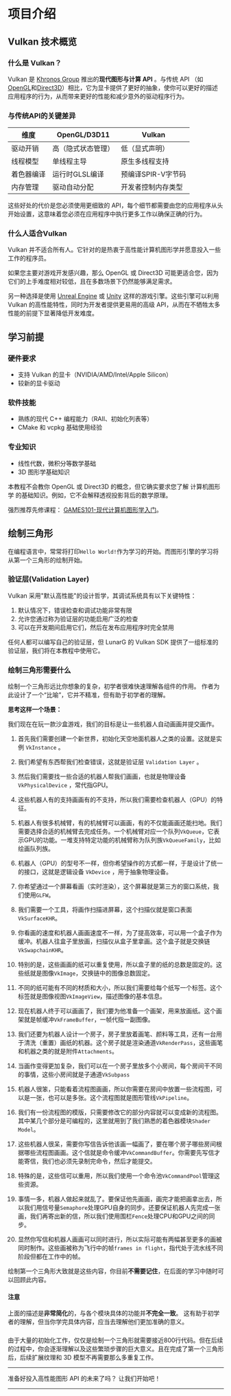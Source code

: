 # 项目介绍

## Vulkan 技术概览

### 什么是 Vulkan？

Vulkan 是 [Khronos Group](https://www.khronos.org/) 推出的**现代图形与计算 API** 。与传统 API （如[OpenGL](https://en.wikipedia.org/wiki/OpenGL)和[Direct3D](https://en.wikipedia.org/wiki/Direct3D)）相比，它为显卡提供了更好的抽象，使你可以更好的描述应用程序的行为，从而带来更好的性能和减少意外的驱动程序行为。

### 与传统API的关键差异

| 维度            | OpenGL/D3D11          | Vulkan               |
|-----------------|----------------------|----------------------|
| 驱动开销        | 高（隐式状态管理）    | 低（显式声明）      |
| 线程模型        | 单线程主导            | 原生多线程支持        |
| 着色器编译      | 运行时GLSL编译        | 预编译SPIR-V字节码    |
| 内存管理        | 驱动自动分配          | 开发者控制内存类型    |

这些好处的代价是您必须使用更细致的 API，每个细节都需要由您的应用程序从头开始设置，这意味着您必须在应用程序中执行更多工作以确保正确的行为。

### 什么人适合Vulkan

 Vulkan 并不适合所有人。它针对的是热衷于高性能计算机图形学并愿意投入一些工作的程序员。

如果您主要对游戏开发感兴趣，那么 OpenGL 或 Direct3D 可能更适合您，因为它们的上手难度相对较低，且在多数场景下仍然能够满足需求。

另一种选择是使用 [Unreal Engine](https://en.wikipedia.org/wiki/Unreal_Engine#Unreal_Engine_4) 或 [Unity](https://en.wikipedia.org/wiki/Unity_(game_engine)) 这样的游戏引擎。这些引擎可以利用 Vulkan 的高性能特性，同时为开发者提供更易用的高级 API，从而在不牺牲太多性能的前提下显著降低开发难度。

## 学习前提

### 硬件要求
- 支持 Vulkan 的显卡（NVIDIA/AMD/Intel/Apple Silicon）
- 较新的显卡驱动

### 软件技能

- 熟练的现代 C++ 编程能力（RAII、初始化列表等）
- CMake 和 vcpkg 基础使用经验

### 专业知识
- 线性代数，微积分等数学基础
- 3D 图形学基础知识

本教程不会教你 OpenGL 或 Direct3D 的概念，但它确实要求您了解 计算机图形学 的基础知识。例如，它不会解释透视投影背后的数学原理。  

强烈推荐先修课程： [GAMES101-现代计算机图形学入门](https://www.bilibili.com/video/BV1X7411F744)。  

## 绘制三角形

在编程语言中，常常将打印`Hello World!`作为学习的开始。而图形引擎的学习将从第一个三角形的绘制开始。

### 验证层(Validation Layer)

Vulkan 采用"默认高性能"的设计哲学，其调试系统具有以下关键特性：

1. 默认情况下，错误检查和调试功能非常有限
2. 允许您通过称为验证层的功能启用广泛的检查
3. 可以在开发期间启用它们，然后在发布应用程序时完全禁用

任何人都可以编写自己的验证层，但 LunarG 的 Vulkan SDK 提供了一组标准的验证层，我们将在本教程中使用它。

### 绘制三角形需要什么

绘制一个三角形远比你想象的复杂，初学者很难快速理解各组件的作用。
作者为此设计了一个“比喻”，它并不精准，但有助于初学者的理解。

**思考这样一个场景：**

我们现在在玩一款沙盒游戏，我们的目标是让一些机器人自动画画并提交画作。

1. 首先我们需要创建一个新世界，初始化天空地面机器人之类的设置。这就是实例 `VkInstance` 。

2. 我们希望有东西帮我们检查错误，这就是验证层 `Validation Layer` 。

3. 然后我们需要找一些合适的机器人帮我们画画，也就是物理设备 `VkPhysicalDevice` ，常代指GPU。

4. 这些机器人有的支持画画有的不支持，所以我们需要检查机器人（GPU）的特征。

5. 机器人有很多机械臂，有的机械臂可以画画，有的不仅能画画还能扫地。我们需要选择合适的机械臂去完成任务。一个机械臂对应一个队列`VkQueue`，它表示GPU的功能。一堆支持特定功能的机械臂称为队列族`VkQueueFamily`，比如绘画队列族。

6. 机器人（GPU）的型号不一样，但你希望操作的方式都一样，于是设计了统一的接口，这就是逻辑设备 `VkDevice` ，用于抽象物理设备。

7. 你希望通过一个屏幕看画（实时渲染），这个屏幕就是第三方的窗口系统，我们使用`GLFW`。

8. 我们需要一个工具，将画作扫描进屏幕，这个扫描仪就是窗口表面`VkSurfaceKHR`。

9. 你看画的速度和机器人画画速度不一样，为了提高效率，可以用一个盒子作为缓冲。机器人往盒子里放画，扫描仪从盒子里拿画。这个盒子就是交换链`VkSwapchainKHR`。

10. 特别的是，这些画画的纸可以重复使用，所以盒子里的纸的总数是固定的。这些纸就是图像`VkImage`，交换链中的图像总数固定。

11. 不同的纸可能有不同的材质和大小，所以我们需要给每个纸写一个标签。这个标签就是图像视图`VkImageView`，描述图像的基本信息。

12. 现在机器人终于可以画画了，我们要为他准备一个画架，用来放画纸。这个画架就是帧缓冲`VkFrameBuffer`，一帧代指一副图像。

13. 我们还要为机器人设计一个房子，房子里放着画笔、颜料等工具，还有一台用于清洗（重置）画纸的机器。这个房子就是渲染通道`VkRenderPass`，这些画笔和机器之类的就是附件`Attachments`。

14. 当画作变得更加复杂，我们可以在一个房子里放多个小房间，每个房间干不同的事情，这些小房间就是子通道`VkSubpass`

15. 机器人很笨，只能看着流程图画画，所以你需要在房间中放置一些流程图，可以是一张，也可以是多张。这个流程图就是图形管线`VkPipeline`。

16. 我们有一份流程图的模版，只需要修改它的部分内容就可以变成新的流程图。其中某几个部分是可编程的，这里就用到了我们熟悉的着色器模块`Shader Model`。

17. 这些机器人很呆，需要你写信告诉他该画一幅画了，要在哪个房子哪些房间根据哪些流程图画画。这个信就是命令缓冲`VkCommandBuffer`。你需要先写信才能寄信，我们也必须先录制完命令，然后才能提交。 

18. 特殊的是，这些信可以重用，所以我们使用一个命令池`VkCommandPool`管理这些资源。

19. 事情一多，机器人做起来就乱了。要保证他先画画，画完才能把画拿出去，所以我们用信号量`Semaphore`处理GPU自身的同步。还要保证机器人先完成一张画，我们再寄出新的信，所以我们使用围栏`Fence`处理CPU和GPU之间的同步。

20. 显然你写信和机器人画画可以同时进行，所以实际可能有两幅甚至更多的画被同时制作。这些画被称为飞行中的帧`frames in flight`，指代处于流水线不同阶段但都在工作中的帧。

绘制第一个三角形大致就是这些内容，你目前**不需要记住**，在后面的学习中随时可以回顾此内容。

#### 注意

上面的描述是**非常简化**的，与各个模块具体的功能并**不完全一致**。 这有助于初学者的理解，但当你学完具体内容，应当去理解他们更加准确的意义。

###

由于大量的初始化工作，仅仅是绘制一个三角形就需要接近800行代码。但在后续的过程中，你会逐渐理解以及这些繁琐步骤的巨大意义。且在完成了第一个三角形后，后续扩展纹理和 3D 模型不再需要那么多重复工作。


---

准备好投入高性能图形 API 的未来了吗？ 让我们开始吧！

---
